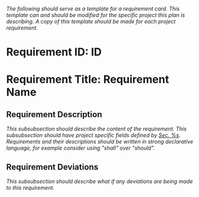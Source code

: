 _The following should serve as a template for a requirement card. This template can
and should be modified for the specific project this plan is describing. A copy
of this template should be made for each project requirement._

# Requirement ID: **ID**

# Requirement Title: **Requirement Name**

## Requirement Description
_This subsubsection should describe the content of the requirement. This
subsubsection should have project specific fields defined by [Sec. %s](#RSD). Requirements and their descriptions should be written in strong declarative language, for example consider using "shall" over "should"._

## Requirement Deviations
_This subsubsection should describe what if any deviations are being made to
this requirement._